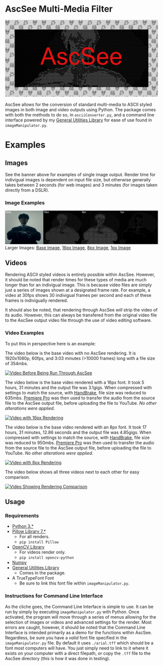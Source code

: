 # AscSee Multi-Media Filter
![AscSee Social Image](./DemoImages/social.jpg)

AscSee allows for the conversion of standard multi-media to ASCII styled images in both image and video outputs using Python.
The package comes with both the methods to do so, in `asciiConverter.py`, and a command line interface powered by my [General Utilities Library](https://github.com/maximombro/Python-General-Utilities) for ease of use found in `imageManipulator.py`.

# Examples
## Images
See the banner above for examples of single image output.
Render time for indivigual images is dependent on input file size, but otherwise generally takes between 2 seconds (for web images) and 3 minutes (for images taken directly from a DSLR).

### Image Examples
![Comparison of Font Sizes on the Output Render](./DemoImages/FontSizeComparison.jpg)
Larger Images: [Base Image](./DemoImages/imageBase.png), [16px Image](./DemoImages/image16.png), [8px Image](./DemoImages/image8.png), [1px Image](./DemoImages/image1.png)

## Videos
Rendering ASCII styled videos is entirely possible within AscSee.
However, it should be noted that render times for these types of media are much longer than for an indivigual image. This is because video files are simply just a series of images shown at a designated frame rate. For example, a video at 30fps shows 30 indivigual frames per second and each of these frames is indivigually rendered.

It should also be noted, that rendering through AscSee _will_ strip the video of its audio. However, this can always be transfered from the original video file to the AscSee output video file through the use of video editing software.

### Video Examples
To put this in perspective here is an example:

The video below is the base video with no AscSee rendering. It is 1920x1080p, 60fps, and 3:03 minutes (>10000 frames) long with a file size of 354mbs.

[![Video Before Being Run Through AscSee](http://img.youtube.com/vi/dA6JgSP_CHE/0.jpg)](https://youtu.be/dA6JgSP_CHE)

The video below is the base video rendered with a 16px font. It took 5 hours, 31 minutes and the output file was 3.1gigs. When compressed with settings to match the source, with [HandBrake](https://handbrake.fr/), file size was reduced to 635mbs. [Premiere Pro](https://www.adobe.com/products/premiere.html) was then used to transfer the audio from the source file to the AscSee output file, before uploading the file to YouTube. _No other alterations were applied._

[![Video with 16px Rendering](http://img.youtube.com/vi/KaoTze7lNpc/0.jpg)](https://youtu.be/KaoTze7lNpc)

The video below is the base video rendered with an 8px font. It took 17 hours, 31 minutes, 12.86 seconds and the output file was 4.85gigs. When compressed with settings to match the source, with [HandBrake](https://handbrake.fr/), file size was reduced to 950mbs. [Premiere Pro](https://www.adobe.com/products/premiere.html) was then used to transfer the audio from the source file to the AscSee output file, before uploading the file to YouTube. _No other alterations were applied._

[![Video with 8px Rendering](http://img.youtube.com/vi/ihUtVyx3fqE/0.jpg)](https://youtu.be/ihUtVyx3fqE)

The video below shows all three videos next to each other for easy comparison.

[![Video Showing Rendering Comparison](http://img.youtube.com/vi/TPwV90AqXS8/0.jpg)](https://youtu.be/TPwV90AqXS8)

## Usage
### Requirements
* [Python 3.*](https://www.python.org/downloads/)
* [Pillow Library 7.*](https://pillow.readthedocs.io/en/stable/)
    * For all renders.
    * `pip install Pillow`
* [OpenCV Library](https://opencv-python-tutroals.readthedocs.io/en/latest/py_tutorials/py_tutorials.html)
    * For videos render only.
    * `pip install opencv-python`
* [Numpy](https://numpy.org/)
* [General Utilities Library](https://github.com/maximombro/Python-General-Utilities)
    * Comes in the package.
* A TrueTypeFont Font
    * Be sure to link this font file within `imageManipulator.py`.

### Instructions for Command Line Interface
As the cliche goes, the Command Line Interface is simple to use. It can be run by simply by executing `imageManipulator.py` with Python. Once activated, the program will move through a series of menus allowing for the selection of images or videos and advanced settings for the render. Most errors are caught, however, it should be noted that the Command Line Interface is intended primarily as a demo for the functions within AscSee.
Regardless, be sure you have a _valid_ font file specified in the `imageManipulator.py` file. By default it uses `./arial.tff` which should be a font most computers will have. You just simply need to link to it where it exists on your computer with a direct filepath, or copy the `.tff` file to the AscSee directory (this is how it was done in testing).
